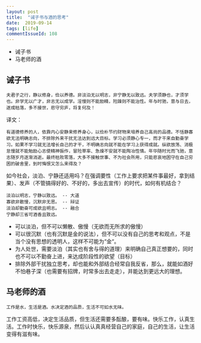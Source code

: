```yaml
---
layout: post
title:  "诫子书与酒的思考"
date:  2019-09-14
tags: [life]
commentIssueId: 108
---
```




* 诫子书
* 马老师的酒



## 诫子书

```
夫君子之行，静以修身，俭以养德。非淡泊无以明志，非宁静无以致远。夫学须静也，才须学也。非学无以广才，非志无以成学。淫慢则不能励精，险躁则不能治性。年与时驰，意与日去，遂成枯落，多不接世，悲守穷庐，将复何及！
```

译文：

```
有道德修养的人，依靠内心安静来修养身心，以俭朴节约财物来培养自己高尚的品德。不恬静寡欲无法明确志向，不排除外来干扰无法达到远大目标。学习必须静心专一，而才干来自勤奋学习。如果不学习就无法增长自己的才干，不明确志向就不能在学习上获得成就。纵欲放荡、消极怠慢就不能勉励心志使精神振作，冒险草率、急燥不安就不能陶冶性情。年华随时光而飞驰，意志随岁月逐渐消逝。最终枯败零落，大多不接触世事、不为社会所用，只能悲哀地困守在自己穷困的破舍里，到时悔恨又怎么来得及？
```

如今社会，淡泊、宁静还适用吗？在强调要性（工作上要求把某件事最好，拿到结果）、发声（不管搞得好的、不好的，多出去宣传）的时代，如何有机结合？

```
淡泊以明志，宁静以致远。 -- 大道
寡欲非散慢，沉默非无思。 -- 辩证
淡泊却勤奋可成欲且明志。 -- 融合
宁静却三省可酒香且致远。
```

* 可以淡泊，但不可以懒散、傲慢（无欲而无所求的傲慢）
* 可以很沉默（也有沉默是金的说法），但不可以没有自己的思考和观点，不是当个没有思想的透明人，这样不可能为“金“。
* 为人处世，需要淡泊（其实也有舍与得的道理）来明确自己真正想要的，同时也不可以不勤奋上进，来达成阶段性的欲望（目标）
* 排除外部干扰独立思考，却也能和外部结合经常自我反省，那么，就能如酒好不怕巷子深（也需要有招牌，时常多出去走走），并能达到更远大的理想。





## 马老师的酒



```
工作是水，生活是酒。水决定酒的品质，生活不可如水无味。
```

工作工资高低，决定生活品质，但生活还需要多酝酿，要有味。快乐工作，认真生活。工作时快乐，快乐源泉，然后认认真真经营自己的家庭，自己的生活，让生活变得有滋有味。